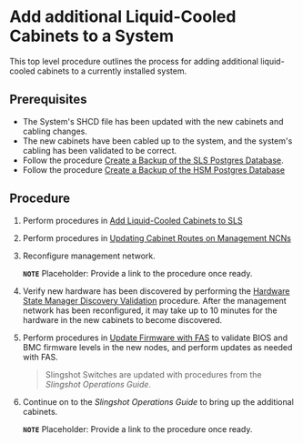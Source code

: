 # Add additional Liquid-Cooled Cabinets to a System

This top level procedure outlines the process for adding additional liquid-cooled cabinets to a currently installed system.

## Prerequisites
- The System's SHCD file has been updated with the new cabinets and cabling changes.
- The new cabinets have been cabled up to the system, and the system's cabling has been validated to be correct.
- Follow the procedure [Create a Backup of the SLS Postgres Database](../system_layout_service/Create_a_Backup_of_the_SLS_Postgres_Database.md).
- Follow the procedure [Create a Backup of the HSM Postgres Database](../hardware_state_manager/Create_a_Backup_of_the_HSM_Postgres_Database.md)

## Procedure
1.  Perform procedures in [Add Liquid-Cooled Cabinets to SLS](../system_layout_service/Add_Liquid-Cooled_Cabinets_To_SLS.md)

2.  Perform procedures in [Updating Cabinet Routes on Management NCNs](Updating_Cabinet_Routes_on_Management_NCNs.md)

3.  Reconfigure management network.

    **`NOTE`** Placeholder: Provide a link to the procedure once ready.

4.  Verify new hardware has been discovered by performing the [Hardware State Manager Discovery Validation](../validate_csm_health.md#hms-smd-discovery-validation) procedure.
    After the management network has been reconfigured, it may take up to 10 minutes for the hardware in the new cabinets to become discovered.

5.  Perform procedures in [Update Firmware with FAS](../firmware/Update_Firmware_with_FAS.md) to validate BIOS and BMC firmware levels in the new nodes, and perform updates as needed with FAS.
    > Slingshot Switches are updated with procedures from the *Slingshot Operations Guide*.

6.  Continue on to the *Slingshot Operations Guide* to bring up the additional cabinets.

    **`NOTE`** Placeholder: Provide a link to the procedure once ready.
